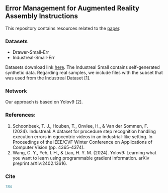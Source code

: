 ## Error Management for Augmented Reality Assembly Instructions

This repository contains resources related to the [paper](https://immersive-technology-lab.github.io/projects/errormanagement/assets/ismar24_stanescu.pdf).

### Datasets

- Drawer-Small-Err
- Industreal-Small-Err

Datasets download link [here](https://files.icg.tugraz.at/d/8712570485fb4a0f906f/).
The Industreal Small contains self-generated synthetic data. Regarding real samples, we include files with the subset that was used from the Industreal Dataset [1].

### Network

Our approach is based on Yolov9 [2].


### References:
1. Schoonbeek, T. J., Houben, T., Onvlee, H., & Van der Sommen, F. (2024). Industreal: A dataset for procedure step recognition handling execution errors in egocentric videos in an industrial-like setting. In Proceedings of the IEEE/CVF Winter Conference on Applications of Computer Vision (pp. 4365-4374).
2. Wang, C. Y., Yeh, I. H., & Liao, H. Y. M. (2024). Yolov9: Learning what you want to learn using programmable gradient information. arXiv preprint arXiv:2402.13616.


### Cite
```bibtex
TBA
```
